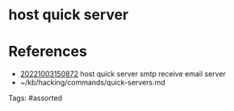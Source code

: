 # host quick server

# References
- [20221003150872](/zet/20221003150872/) host quick server smtp receive email server
- ~/kb/hacking/commands/quick-servers.md

Tags:
    #assorted

